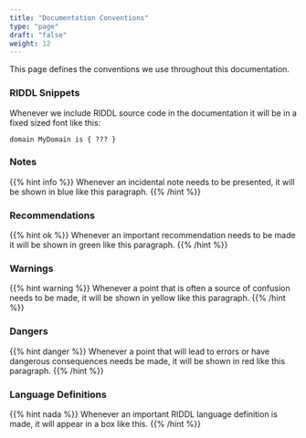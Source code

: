 ```yaml
---
title: "Documentation Conventions"
type: "page"
draft: "false"
weight: 12
---
```


This page defines the conventions we use throughout this documentation. 

### RIDDL Snippets
Whenever we include RIDDL source code in the documentation it will be in a fixed
sized font like this:
```riddl
domain MyDomain is { ??? }
``` 

### Notes
{{% hint info %}}
Whenever an incidental note needs to be presented, it will be shown in blue
like this paragraph.
{{% /hint %}}

### Recommendations 
{{% hint ok %}}
Whenever an important recommendation needs to be made it will be shown in green 
like this paragraph.
{{% /hint %}}

### Warnings
{{% hint warning %}}
Whenever a point that is often a source of confusion needs to be made, it will 
be shown in yellow like this paragraph.
{{% /hint %}}

### Dangers
{{% hint danger %}}
Whenever a point that will lead to errors or have dangerous consequences 
needs be made, it will be shown in red like this paragraph.
{{% /hint %}}

### Language Definitions
{{% hint nada %}}
Whenever an important RIDDL language definition is made, it will appear in a 
box like this.
{{% /hint %}}
